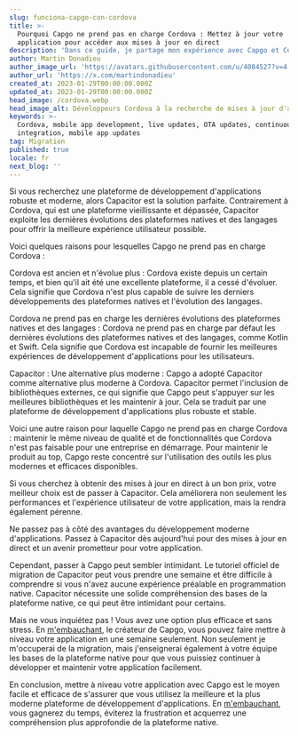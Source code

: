 ```yaml
---
slug: funciona-capgo-con-cordova
title: >-
  Pourquoi Capgo ne prend pas en charge Cordova : Mettez à jour votre
  application pour accéder aux mises à jour en direct
description: 'Dans ce guide, je partage mon expérience avec Capgo et Cordova.'
author: Martin Donadieu
author_image_url: 'https://avatars.githubusercontent.com/u/4084527?v=4'
author_url: 'https://x.com/martindonadieu'
created_at: 2023-01-29T00:00:00.000Z
updated_at: 2023-01-29T00:00:00.000Z
head_image: /cordova.webp
head_image_alt: Développeurs Cordova à la recherche de mises à jour d'applications
keywords: >-
  Cordova, mobile app development, live updates, OTA updates, continuous
  integration, mobile app updates
tag: Migration
published: true
locale: fr
next_blog: ''
---
```

Si vous recherchez une plateforme de développement d'applications robuste et moderne, alors Capacitor est la solution parfaite. Contrairement à Cordova, qui est une plateforme vieillissante et dépassée, Capacitor exploite les dernières évolutions des plateformes natives et des langages pour offrir la meilleure expérience utilisateur possible.

Voici quelques raisons pour lesquelles Capgo ne prend pas en charge Cordova :

Cordova est ancien et n'évolue plus : Cordova existe depuis un certain temps, et bien qu'il ait été une excellente plateforme, il a cessé d'évoluer. Cela signifie que Cordova n'est plus capable de suivre les derniers développements des plateformes natives et l'évolution des langages.

Cordova ne prend pas en charge les dernières évolutions des plateformes natives et des langages : Cordova ne prend pas en charge par défaut les dernières évolutions des plateformes natives et des langages, comme Kotlin et Swift. Cela signifie que Cordova est incapable de fournir les meilleures expériences de développement d'applications pour les utilisateurs.

Capacitor : Une alternative plus moderne : Capgo a adopté Capacitor comme alternative plus moderne à Cordova. Capacitor permet l'inclusion de bibliothèques externes, ce qui signifie que Capgo peut s'appuyer sur les meilleures bibliothèques et les maintenir à jour. Cela se traduit par une plateforme de développement d'applications plus robuste et stable.

Voici une autre raison pour laquelle Capgo ne prend pas en charge Cordova : maintenir le même niveau de qualité et de fonctionnalités que Cordova n'est pas faisable pour une entreprise en démarrage. Pour maintenir le produit au top, Capgo reste concentré sur l'utilisation des outils les plus modernes et efficaces disponibles.

Si vous cherchez à obtenir des mises à jour en direct à un bon prix, votre meilleur choix est de passer à Capacitor. Cela améliorera non seulement les performances et l'expérience utilisateur de votre application, mais la rendra également pérenne.

Ne passez pas à côté des avantages du développement moderne d'applications. Passez à Capacitor dès aujourd'hui pour des mises à jour en direct et un avenir prometteur pour votre application.

Cependant, passer à Capgo peut sembler intimidant. Le tutoriel officiel de migration de Capacitor peut vous prendre une semaine et être difficile à comprendre si vous n'avez aucune expérience préalable en programmation native. Capacitor nécessite une solide compréhension des bases de la plateforme native, ce qui peut être intimidant pour certains.

Mais ne vous inquiétez pas ! Vous avez une option plus efficace et sans stress. En [m'embauchant](https://cal.com/martindonadieu/convert-your-cordova-app-to-capacitor/), le créateur de Capgo, vous pouvez faire mettre à niveau votre application en une semaine seulement. Non seulement je m'occuperai de la migration, mais j'enseignerai également à votre équipe les bases de la plateforme native pour que vous puissiez continuer à développer et maintenir votre application facilement.

En conclusion, mettre à niveau votre application avec Capgo est le moyen facile et efficace de s'assurer que vous utilisez la meilleure et la plus moderne plateforme de développement d'applications. En [m'embauchant](https://cal.com/martindonadieu/convert-your-cordova-app-to-capacitor/), vous gagnerez du temps, éviterez la frustration et acquerrez une compréhension plus approfondie de la plateforme native.
